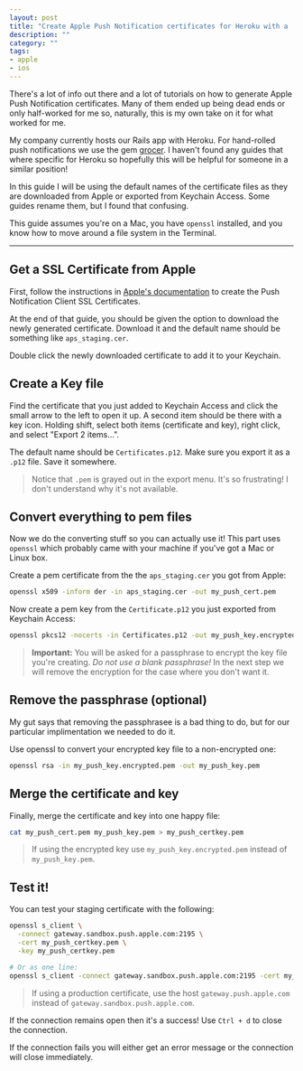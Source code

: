 ```yaml
---
layout: post
title: "Create Apple Push Notification certificates for Heroku with a .pem extension"
description: ""
category: ""
tags:
- apple
- ios
---
```


There's a lot of info out there and a lot of tutorials on how to generate Apple
Push Notification certificates. Many of them ended up being dead ends or only
half-worked for me so, naturally, this is my own take on it for what worked for
me.

My company currently hosts our Rails app with Heroku. For hand-rolled push
notifications we use the gem [grocer][]. I
haven't found any guides that where specific for Heroku so hopefully this will
be helpful for someone in a similar position!

In this guide I will be using the default names of the certificate files as
they are downloaded from Apple or exported from Keychain Access. Some guides
rename them, but I found that confusing.

This guide assumes you're on a Mac, you have `openssl` installed, and you know
how to move around a file system in the Terminal.

[grocer]: https://github.com/grocer/grocer

---

## Get a SSL Certificate from Apple

First, follow the instructions in [Apple's documentation][apple-docs] to create
the Push Notification Client SSL Certificates.

At the end of that guide, you should be given the option to download the newly
generated certificate. Download it and the default name should be something
like `aps_staging.cer`.

Double click the newly downloaded certificate to add it to your Keychain.

[apple-docs]: https://developer.apple.com/library/ios/documentation/IDEs/Conceptual/AppDistributionGuide/ConfiguringPushNotifications/ConfiguringPushNotifications.html#//apple_ref/doc/uid/TP40012582-CH32-SW2


## Create a Key file

Find the certificate that you just added to Keychain Access and click the small
arrow to the left to open it up. A second item should be there with a key icon.
Holding shift, select both items (certificate and key), right click, and select
"Export 2 items…".

The default name should be `Certificates.p12`. Make sure you export it as a
`.p12` file. Save it somewhere.

> Notice that `.pem` is grayed out in the export menu. It's so
frustrating! I don't understand why it's not available.


## Convert everything to pem files

Now we do the converting stuff so you can actually use it! This part uses
`openssl` which probably came with your machine if you've got a Mac or Linux
box.

Create a pem certificate from the the `aps_staging.cer` you got from Apple:

```sh
openssl x509 -inform der -in aps_staging.cer -out my_push_cert.pem
```

Now create a pem key from the `Certificate.p12` you just exported from Keychain
Access:

```sh
openssl pkcs12 -nocerts -in Certificates.p12 -out my_push_key.encrypted.pem
```

> **Important:** You will be asked for a passphrase to encrypt the key file
you're creating. *Do not use a blank passphrase!* In the next step we will
remove the encryption for the case where you don't want it.


## Remove the passphrase (optional)

My gut says that removing the passphrasee is a bad thing to do, but for our
particular implimentation we needed to do it.

Use openssl to convert your encrypted key file to a non-encrypted one:

```sh
openssl rsa -in my_push_key.encrypted.pem -out my_push_key.pem
```


## Merge the certificate and key

Finally, merge the certificate and key into one happy file:

```sh
cat my_push_cert.pem my_push_key.pem > my_push_certkey.pem
```

> If using the encrypted key use `my_push_key.encrypted.pem` instead of
`my_push_key.pem`.


## Test it!

You can test your staging certificate with the following:

```sh
openssl s_client \
  -connect gateway.sandbox.push.apple.com:2195 \
  -cert my_push_certkey.pem \
  -key my_push_certkey.pem

# Or as one line:
openssl s_client -connect gateway.sandbox.push.apple.com:2195 -cert my_push_certkey.pem -key my_push_certkey.pem
```

> If using a production certificate, use the host `gateway.push.apple.com`
instead of `gateway.sandbox.push.apple.com`.

If the connection remains open then it's a success! Use `Ctrl + d` to close the
connection.

If the connection fails you will either get an error message or the connection
will close immediately.


<!-- { % image post {{page.path|filename}}/sample.png %} -->

